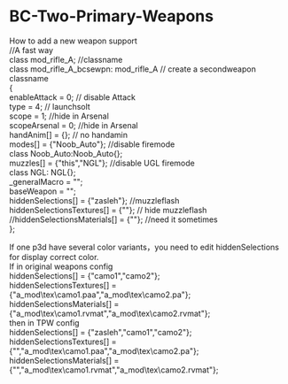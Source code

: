 # BC-Two-Primary-Weapons

How to add a new weapon support  
  //A fast way  
class mod_rifle_A; //classname  
class mod_rifle_A_bcsewpn: mod_rifle_A // create a secondweapon classname  
{  
  enableAttack = 0;  // disable Attack  
  type = 4;  // launchsolt  
  scope = 1; //hide in Arsenal  
  scopeArsenal = 0; //hide in Arsenal  
  handAnim[] = {}; // no handamin  
  modes[] = {"Noob_Auto"};  //disable firemode  
  class Noob_Auto:Noob_Auto{};  
  muzzles[] = {"this","NGL"}; //disable UGL firemode   
  class NGL: NGL{};  
  _generalMacro = "";  
  baseWeapon = "";  
  hiddenSelections[] = {"zasleh"};  //muzzleflash  
  hiddenSelectionsTextures[] =  {""}; // hide muzzleflash  
  //hiddenSelectionsMaterials[] = {""}; //need it sometimes  
};  
      
    
  If one p3d have several color variants，you need to edit hiddenSelections for display correct color.  
  If in original weapons config     
  hiddenSelections[] = {"camo1","camo2"};  
  hiddenSelectionsTextures[] = {"a_mod\tex\camo1.paa","a_mod\tex\camo2.pa"};  
  hiddenSelectionsMaterials[] = {"a_mod\tex\camo1.rvmat","a_mod\tex\camo2.rvmat"};  
  then in TPW config  
  hiddenSelections[] = {"zasleh","camo1","camo2"};  
  hiddenSelectionsTextures[] = {"","a_mod\tex\camo1.paa","a_mod\tex\camo2.pa"};  
  hiddenSelectionsMaterials[] = {"","a_mod\tex\camo1.rvmat","a_mod\tex\camo2.rvmat"};  
	

